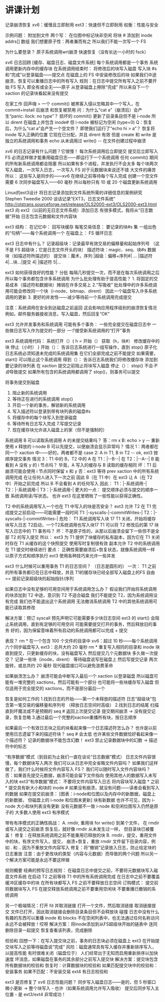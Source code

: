 # 讲课计划

  记录崩溃恢复
    xv6：缓慢且立即耐用
    ext3：快速但不立即耐用
  权衡：性能与安全

示例问题：
  附加到文件
  两个写：
    在位图中标记块非空闲
    将块 # 添加到 inode addrs[] 数组
  我们想要原子性：两者兼而有之
  所以我们不能一次写一个 FS

为什么要登录？
 原子系统调用wrt崩溃
 快速恢复（没有长达一小时的 fsck）

xv6 日志回顾
  [缓存、磁盘日志、磁盘文件系统]
  每个系统调用都是一个事务
  系统调用更新内存中的缓存块
  在系统调用结束时：
    将修改后的块写入磁盘
    写入块 #s 和“完成”以登录磁盘——提交点
    在磁盘上的 FS 中安装修改后的块
      如果我们中途崩溃，恢复可以重播日志中的所有写入
      规则：在日志中提交所有写入之前不要开始 FS 写入
            即全有或全无——原子
    从登录磁盘上擦除“完成”
      所以来自下一个 xaction 的记录块看起来没有提交

在家工作
   回声嗨 > 一个
   commit() 被黑客入侵以忽略其中一个写入，在 commit+install 后崩溃
   和恢复被禁用
   问：为什么“cat a”（崩溃后）会产生“panic: ilock: no type”？
      损坏的 commit() 更新了目录条目但不是 i-node
      所以 dirent 在磁盘上并包含 inode#
      但 i-node 被标记为空闲 (type=0)
   Q：恢复后，为什么“cat a”会产生一个空文件？
      即使我们运行了“echo hi > a”？
      恢复将 inode 写入正确的位置
        它现在已分配，并且 dirent 有效
      但是 create 和 write 是独立的系统调用和事务
        echo 从未调用过 write() -- 在文件创建过程中崩溃

xv6 的日志记录有什么问题？它很慢！
  每次系统调用后立即提交
  提交后立即写入 FS
    必须这样做才能重用磁盘日志——即运行下一个系统调用
  任何 commit() 期间的所有新系统调用都会阻塞
    所以如果有多个进程，并发执行不会太多
  每个块两次写入磁盘，一次写入日志，一次写入 FS
    对于元数据块来说还不错
    大文件的痛苦
  所以：
    这些写入是同步的——xv6 在继续之前等待每个写入完成
    创建一个空文件需要 6 次同步磁盘写入——60 毫秒
    所以每秒只有 10 或 20 个磁盘更新系统调用

Linux的ext3设计
 将日志记录添加到文件系统所需的详细信息的案例研究
 Stephen Tweedie 2000 谈话记录“EXT3，日志文件系统”
   http://olstrans.sourceforge.net/release/OLS2000-ext3/OLS2000-ext3.html
 ext3 向 ext2（以前的无日志文件系统）添加日志
 有很多模式，我将从“日志数据”开始
   日志包含元数据和文件内容块

ext3 结构：
  在记忆中：
    回写块缓存
    每笔交易信息：
      要记录的块#s 集
      一组出色的“句柄”——每个系统调用一个
  在磁盘上：
    FS
    循环日志

ext3 日志中有什么？
 记录超级块：记录最早有效交易的偏移量和起始序列号
   （这不是 FS 超级块；它是日志文件开头的块）
 描述符块：magic、seq、块#s
 数据块（如描述符所描述的）
 提交块：魔术，序列
 |超级：偏移+序列#| ... |描述符 4|...块...|提交 4| |描述符 5|...

ext3 如何获得良好的性能？
  分批
    每隔几秒提交一次，而不是在每次系统调用之后
    所以每个事务都包含许多系统调用
  为什么批处理有助于提高性能？
    1. 将固定的交易成本（描述符和数据块）摊销在许多交易上
    2.“写吸收”
       批处理中的许多系统调用可能会修改同一个块（i-node、bitmap、dirent）
       因此一个磁盘写入许多系统调用的更新
    3. 更好的并发性——减少等待前一个系统调用完成提交

注意：系统调用在安全到达磁盘之前返回
  这会影响应用程序级别的崩溃恢复情况
  例如，邮件服务器接收消息，写入磁盘，然后回复“OK”

ext3 允许并发事务和系统调用
  可能有多个事务：
    一些完全提交在磁盘日志中
    一些做日志写入作为提交的一部分
    *一个*接受新系统调用的“打开”事务 

ext3 系统调用代码：
  系统打开（）{
    h = 开始（）
    获取（h，块#）
    修改缓存中的块
    停止（小时）
  }
  开始（）：
    告诉日志系统进行一组写操作，直到 stop() 原子化
    日志系统必须知道未完成的系统调用集
      在它们全部完成之前不能提交
    如果需要，start() 可以阻止这个系统调用
  得到（）：
    告诉日志系统我们将修改缓存块
      添加到要记录的块列表
    在 xaction 提交之前阻止将块写入磁盘
  停止（）：
    stop() 不会*不会*导致提交
    如果所有包含的系统调用都调用了 stop()，则事务可以提交

将事务提交到磁盘
  1. 阻止新的系统调用
  2. 等待正在进行的系统调用 stop()
  3. 开启一个新的事务，解锁新的系统调用
  4. 写入描述符以登录到带有块列表的磁盘#s
  5. 将缓存中的每个块写入到登录磁盘
  6. 等待所有日志写入完成
    7.写提交记录
  8. 现在缓存块允许进入磁盘上的家（但不是强制的）

系统调用 B 可以读取系统调用 A 的未提交结果吗？
  答：rm x
  B: echo > y -- 重新使用 x 释放的 i-node
  B 可以先提交，以便崩溃会显示异常吗？
  情况 1：两者都在同一个 xaction 中——好的，两者都不是
  case 2: A in T1, B in T2 -- ok, ext3 按顺序提交事务
  情况 3：T1 中的 B，T2 中的 A
    在 T1：|--B--|
    在 T2：|--A--|
    B 能看到 A 没有 y 的 i 节点吗？
      毕竟，A 写入的缓存与 B 读取的缓存相同
      坏：T1 后崩溃可能会使用 i 节点同时保留 x 和 y
    否：ext3 等待 prev xaction 中的所有系统调用完成
      在让任何人进入下一次之前
      因此 B（在 T1 中）在 ext3 让 A（在 T2 中）开始之前完成
      所以 B 不会看到 A 的任何写入
      因此：
        T1：|-系统调用-|
        T2：|-系统调用-|
        T3：|-系统调用-|
  更大的一点：
    提交顺序必须与提交的顺序一致
      系统调用读/写状态。
    也许 ext3 在这里牺牲了一些性能以获得正确性。

T2 中的系统调用写入一个也在 T1 中写入的块是否安全？
  ext3 允许 T2 在 T1 完成提交之前启动——可能需要一段时间
    T1: |-syscalls-|-commitWrites-|
    T2：|-syscalls-|-commitWrites-|
  危险：
    T1 系统调用写入块 17
    T1 关闭，开始将缓存块写入日志
    T2启动，一个T2系统调用也写入块17
    T1 可以将 T2 修改后的第 17 块写入日志中的 T1 事务吗？
    坏：不是原子性的，从那以后崩溃会留下一些但不是全部 T2 的写入提交
  所以：
    ext3 为 T1 提供了块缓存的私有副本，因为它在 T1 关闭时存在
    T1 从缓存的这个快照提交
    使用写时复制很有效
    副本允许 T2 中的系统调用在 T1 提交时继续进行
  要点：
    正确性需要崩溃后+恢复状态，就像系统调用一样
      以原子方式和顺序执行
    ext3 使用各种技巧来允许一些并发

ext3 什么时候可以重用事务 T1 的日志空间？
  （日志是圆形的）
  一次：
    T1 之前的所有事务都已在日志中释放，并且
    T1的缓存块已经全部写入磁盘上的FS
  自由 == 提前记录超级块的起始指针/序列

如果日志中没有足够的可用空间用于系统调用怎么办？
  假设我们开始将系统调用的块添加到 T2
  中途，意识到 T2 不适合磁盘
  我们不能提交 T2，因为系统调用没有完成
  我们也不能退出这个系统调用
    无法撤消系统调用
    T2 中的其他系统调用可能已读取其修改

解决方案：预订
  syscall 预先声明它可能需要多少块日志空间
  ext3 的 start() 会阻止系统调用，直到有足够的可用空间
  可能需要提交打开的事务，然后释放旧的事务
    好的，因为保留意味着所有启动的系统调用都可以完成 + 提交

表现？
  rm * 在一个包含 100 个文件的目录中
  xv6：超过 10 秒——每个系统调用六个同步磁盘写入
  ext3：总共大约 20 毫秒
  rm * 重复写入相同的目录和 inode 块
    直到提交，只更新缓存的块，没有磁盘写入
  然后提交几个元数据块
  多久做一次提交？
    记录一些块（inode，dirent）
    等待磁盘说写在磁盘上
    然后写提交记录
    两次旋转，或总共约 20 毫秒
    现代磁盘接口可以避免浪费革命

如果崩溃怎么办？
  崩溃可能会中断写入最后一个 xaction 以登录磁盘
  所以磁盘可能有一堆完整的 xactions，然后可能有一个部分
  也可能将一些块缓存写入磁盘
    但仅适用于完全提交的 xactions，而不是部分最后一个

恢复是如何工作的
  1.找到日志的开始——第一个未释放的描述符
     日志“超级块”包含第一笔交易的偏移量和序列号
     （释放日志空间时高级）
  2.找到日志的结尾
     扫描直到坏魔法或不是预期的 seq #
     返回上次提交记录
     提交期间崩溃 -> 没有提交记录，恢复忽略
  3.通过最后一个完整的xaction重播所有块，按日志顺序

如果最后一个有效日志块之后的块看起来像一个日志描述符怎么办？
  也许是以前使用日志遗留下来的描述符块？
    seq # 会太低
  也许某些文件数据恰好看起来像一个描述符？
    记录的数据块不能包含幻数！
    ext3 禁止记录数据块中的幻数 -> 描述符中的标志

“有序数据”模式（到目前为止我们一直在谈论“日志数据”模式）
  日志文件内容很慢，每个数据块写入两次
  我们可以从日志中完全省略文件内容吗？
  如果我们这样做了，我们什么时候将文件内容写入 FS？
  我们可以随时写入文件内容块吗？
    否：如果首先提交元数据，崩溃可能会留下文件指向
        使用其他人的数据写入未写入的块
  ext3“有序数据”模式：
    不要将文件内容写入日志
    将内容块写入磁盘 * 之前 * 提交具有新大小和块的 inode #
  如果没有崩溃，就没有问题——读者会看到写入的数据
  如果在提交前崩溃：
    [图表：i-node和位图以及内存中的新数据，磁盘上的新数据，
              但磁盘上的 i-node 和位图未更新]
    块有新数据
    也许不可见，因为 i-node 大小和块列表没有更新
    没有元数据不一致
      i-node 和空闲位图写入仍然是原子的
  大多数人使用 ext3 有序模式

带有有序模式的正确性挑战：
  A. rmdir, 重用块 for write() 到某个文件，
       在 rmdir 或写入提交之前崩溃
     恢复后，就好像 rmdir 从未发生过一样，
       但目录块已被覆盖！
     修复：在释放系统调用之前不能重用已释放的块
  B. rmdir，提交，重用文件中的块，有序文件写入，提交，
       崩溃+恢复，重放 rmdir
     文件留下目录内容，例如 . 和 ..
       因为不重放文件内容写入
     修复：将“撤销”记录放入日志，防止给定块的日志重放
  注意：由于更改块的类型（内容与元数据）而导致的两个问题
    所以另一个解决方案可能是永远不要这样做
	 
规则概要
  经典的预写日志规则：
    在磁盘日志中提交之前，不要将元数据块写入磁盘文件系统
  在启动 T2 之前等待 T1 中的所有系统调用完成
  在日志中之前不要覆盖缓冲区缓存中的块
  在所有块都写入 FS 之前不要释放日志空间
  订购模式：
    提交前将数据块写入 FS
    在提交释放系统调用之前不要重用空闲块
    不要重播已撤销的系统调用

另一个极端情况：打开 fd 并取消链接
  打开一个文件，然后取消链接
  取消链接提交
  文件已打开，因此取消链接会删除目录条目但不会释放块
  碰撞
  日志中没有什么有趣的东西可以重播
  inode 和 blocks 不在空闲列表中，也无法通过任何名称访问
    永远不会被释放！哎呀
  解决方案：将inode添加到从FS超级块开始的链表中
    连同删除目录一起提交
  恢复查看该列表，完成删除

校验和
  回想一下：在写入提交块之前，事务的日志块必须在磁盘上
    ext3 在开始提交块写入之前等待磁盘说“完成”
  风险：磁盘通常具有写入缓存并重新排序写入，以提高性能
    有时很难关闭（磁盘位于）
    人们经常出于无知而启用重新排序以加快速度
    坏消息，如果磁盘在事务的其余部分之前写入提交块
  解决方案：提交块包含所有数据块的校验和
    恢复时：计算数据块的校验和
	如果匹配提交块中的校验和：安装事务
    如果不匹配：不安装交易
  ext4 有日志校验和

ext3 是否修复了 xv6 日志性能问题？
  同步写入磁盘日志——是的，但 5 秒窗口
  微小更新 -> 整个块写入 - 也许（如果系统调用允许写入吸收）
  提交后同步写入主位置 - 是
  ext3/ext4 非常成功！

